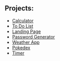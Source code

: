 <h2>Projects:</h2>
<ul>
    <li><a href="https://yasminkally.github.io/studies/calc/index.html">Calculator</a></li>
    <li><a href="https://yasminkally.github.io/studies/todo-list/index.html">To Do List</a></li>
    <li><a href="https://yasminkally.github.io/studies/landing-page/index.html">Landing Page</a></li>
    <li><a href="https://yasminkally.github.io/studies/password-generator/index.html">Password Generator</a></li>
    <li><a href="https://yasminkally.github.io/studies/weather-app/index.html">Weather App</a></li>
    <li><a href="https://yasminkally.github.io/studies/pokedex/index.html">Pokedex</a></li>
    <li><a href="https://yasminkally.github.io/studies/timer/index.html">Timer</a></li>
</ul>
